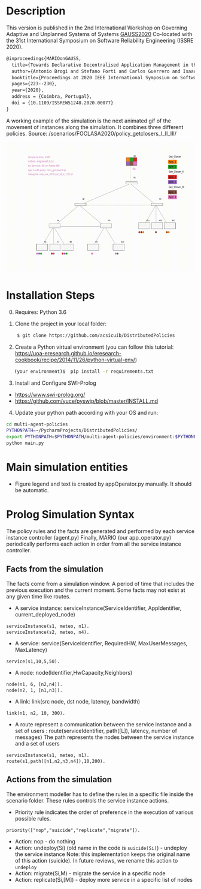 # Description

This version is published in the 2nd International Workshop on Governing Adaptive and Unplanned Systems of Systems [GAUSS2020](http://gauss2020.disim.univaq.it/)  Co-located with the 31st International Symposium on Software Reliability Engineering (ISSRE 2020).

```latex
@inproceedings{MARIOonGAUSS,
  title={Towards Declarative Decentralised Application Management in the Fog},
  author={Antonio Brogi and Stefano Forti and Carlos Guerrero and Isaac Lera},
  booktitle={Proceedings at 2020 IEEE International Symposium on Software Reliability Engineering Workshops (ISSREW) },
  pages={223--230},
  year={2020},
  address = {Coimbra, Portugal},
  doi = {10.1109/ISSREW51248.2020.00077}
}
```

A working example of the simulation is the next animated gif of the movement of instances along the simulation. It combines three different policies. Source: /scenarios/FOCLASA2020/policy_getclosers_I_II_III/

<img src="https://github.com/acsicuib/DistributedPolicies/blob/gauss2020/multi-agent-policies/scenarios/GAUSS2020/policy_getclosers_I_II_III/results/out.gif?raw=true" width="550" height="350"/></a>

# Installation Steps
0. Requires: Python 3.6

1. Clone the project in your local folder:

```bash
    $ git clone https://github.com/acsicuib/DistributedPolicies

```

2. Create a Python virtual environment (you can follow this tutorial: https://uoa-eresearch.github.io/eresearch-cookbook/recipe/2014/11/26/python-virtual-env/)

```bash
   (your environment)$  pip install -r requirements.txt
```
3. Install and Configure SWI-Prolog
- https://www.swi-prolog.org/
- https://github.com/yuce/pyswip/blob/master/INSTALL.md


4. Update your python path according with your OS and run: 
```bash
cd multi-agent-policies
PYTHONPATH=~/PycharmProjects/DistributedPolicies/
export PYTHONPATH=$PYTHONPATH/multi-agent-policies/environment:$PYTHONPATH
python main.py
```


# Main simulation entities
- Figure legend and text is created by appOperator.py manually. It should be automatic.


# Prolog Simulation Syntax

The policy rules and the facts are generated and performed  by each service instance controller (agent.py)
Finally, MARIO (our app_operator.py) periodically performs each action in order from all the service instance controller.


## Facts from the simulation

The facts come from a simulation window. A period of time that includes the previous execution and the current moment. Some facts may not exist at any given time like routes.

- A service instance: serviceInstance(ServiceIdentifier, AppIdentifier, current_deployed_node)
````text
serviceInstance(s1, meteo, n1).
serviceInstance(s2, meteo, n4).
````

- A service: service(ServiceIdentifier, RequiredHW, MaxUserMessages, MaxLatency)
````text
service(s1,10,5,50).
````

- A node: node(Identifier,HwCapacity,Neighbors)
````text
node(n1, 6, [n2,n4]).
node(n2, 1, [n1,n3]).
```` 

- A link: link(src node, dst node, latency, bandwidth)
````text
link(n1, n2, 10, 300).
```` 

- A route represent a communication between the service instance and a set of users : route(serviceIdentifier, path([L]), latency, number of messages)
The path represents the nodes between the service instance and a set of users 
````text
serviceInstance(s1, meteo, n1).
route(s1,path([n1,n2,n3,n4]),10,200).
```` 

## Actions from the simulation

The environment modeller has to define the rules in a specific file inside the scenario folder. These rules controls the service instance actions.

- Priority rule indicates the order of preference in the execution of various possible rules.
````text
priority(["nop","suicide","replicate","migrate"]).
```` 

- Action: nop - do nothing
- Action: undeploy(Si) (old name in the code is `suicide(Si)`) - undeploy the service instance
    Note: this implementation keeps the original name of this action (suicide). In future reviews, we rename this action to `undeploy`
- Action: migrate(Si,M) - migrate the service in a specific node
- Action: replicate(Si,[M]) - deploy more service in a specific list of nodes


